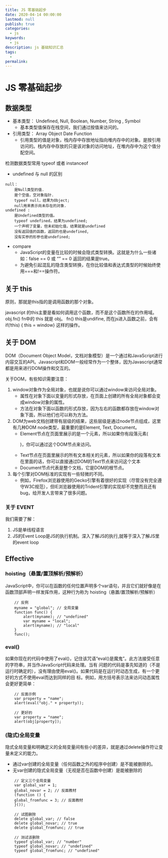 ```yaml
---
title: JS 零基础起步
date: 2020-04-14 00:00:00
lastmod: null
publish: true
categories: 
  - js
keywords: 
  - js
description: js 基础知识汇总
tags: 
  - 
permalink:
---
```


# JS 零基础起步

## 数据类型
- 基本类型： Undefined, Null, Boolean, Number, String , Symbol
    + 基本类型值保存在栈空间，我们通过按值来访问的。
- 引用类型： Array Object Date Function
    + 引用类型的值是对象，栈内存中存放地址指向堆内存中的对象。是按引用访问的。栈内存中存放的只是该对象的访问地址，在堆内存中为这个值分配空间。

检测数据类型常用 typeof 或者 instanceof

- undefined 与 null 的区别
```
null：
    是Null类型的值.
    是个空值，空对象指针.
    typeof null，结果为Object;
    null用来表示尚未存在的对象.
undefined :
    是Undefined类型的值。
    typeof undefined，结果为undefined;
    一个声明了变量，但未初始化值，结果就是undefined
    没有返回值的函数，返回的也是undefined,
    没有实参的形参也是undefined;
```

- compare
    + JavaScript的变量在比较的时候会隐式类型转换。这就是为什么一些诸如：false == 0 或 “” == 0 返回的结果是true。
    + 为避免引起混乱的隐含类型转换，在你比较值和表达式类型的时候始终使用===和!==操作符。

## 关于 this 
原则，那就是this指的是调用函数的那个对象。

javascript 的this主要是看如何调用这个函数，而不是这个函数所在的作用域。obj.fn() fn中的 this 就是 obj。 fn() this是undifine, 而在js进入函数之前，会有 if(!this) { this = window} 这样的操作。

## 关于 DOM
DOM（Document Object Model，文档对象模型）是一个通过和JavaScript进行内容交互的API。Javascript和DOM一般经常作为一个整体，因为Javascript通常都是用来进行DOM操作和交互的。

关于DOM，有些知识需要注意：
1. window对象作为全局对象，也就是说你可以通过window来访问全局对象。
    - 属性在对象下面以变量的形式存放，在页面上创建的所有全局对象都会变成window对象的属性。
    - 方法在对象下面以函数的形式存放，因为左右的函数都存放在window对象下面，所以他们也可以称为方法。
2. DOM为web文档创建带有层级的结果，这些层级是通过node节点组成，这里有几种DOM node类型，最重要的是Element, Text, Document。
    - Element节点在页面里展示的是一个元素，所以如果你有段落元素(<p>)，你可以通过这个DOM节点来访问。
    - Text节点在页面里展示的所有文本相关的元素，所以如果你的段落有文本在里面的话，你可以直接通过DOM的Text节点来访问这个文本
    - Document节点代表是整个文档，它是DOM的根节点。
3. 每个引擎对DOM标准的实现有一些轻微的不同。
    - 例如，Firefox浏览器使用的Gecko引擎有着很好的实现（尽管没有完全遵守W3C规范），但IE浏览器使用的Trident引擎的实现却不完整而且还有bug，给开发人言带来了很多问题。

### 关于 EVENT
我们需要了解：
1. JS是单线程语言
2. JS的Event Loop是JS的执行机制。深入了解JS的执行,就等于深入了解JS里的event loop


## Effective
### hoisting（悬置/置顶解析/预解析）
JavaScript中，你可以在函数的任何位置声明多个var语句，并且它们就好像是在函数顶部声明一样发挥作用，这种行为称为 hoisting（悬置/置顶解析/预解析）
```
    // 反例
    myname = "global"; // 全局变量
    function func() {
        alert(myname); // "undefined"
        var myname = "local";
        alert(myname); // "local"
    }
    func();
```

### eval()
如果你现在的代码中使用了eval()，记住该咒语“eval()是魔鬼”。此方法接受任意的字符串，并当作JavaScript代码来处理。当有 问题的代码是事先知道的（不是运行时确定的），没有理由使用eval()。如果代码是在运行时动态生成，有一个更好的方式不使用eval而达到同样的目 标。例如，用方括号表示法来访问动态属性会更好更简单：
```
    // 反面示例
    var property = "name";
    alert(eval("obj." + property));

    // 更好的
    var property = "name";
    alert(obj[property]);
```

### (隐式)全局变量
隐式全局变量和明确定义的全局变量间有些小的差异，就是通过delete操作符让变量未定义的能力。
- 通过var创建的全局变量（任何函数之外的程序中创建）是不能被删除的。
- 无var创建的隐式全局变量（无视是否在函数中创建）是能被删除的
```
    // 定义三个全局变量
    var global_var = 1;
    global_novar = 2; // 反面教材
    (function () {
    global_fromfunc = 3; // 反面教材
    }());

    // 试图删除
    delete global_var; // false
    delete global_novar; // true
    delete global_fromfunc; // true

    // 测试该删除
    typeof global_var; // "number"
    typeof global_novar; // "undefined"
    typeof global_fromfunc; // "undefined"
```

